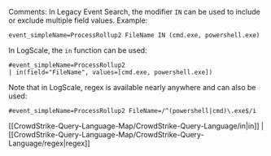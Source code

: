 Comments: In Legacy Event Search, the modifier `IN` can be used to include or exclude multiple field values. Example:

```
event_simpleName=ProcessRollup2 FileName IN (cmd.exe, powershell.exe)
```

In LogScale, the `in` function can be used:

```
#event_simpleName=ProcessRollup2
| in(field="FileName", values=[cmd.exe, powershell.exe])
```

Note that in LogScale, regex is available nearly anywhere and can also be used:

```
#event_simpleName=ProcessRollup2 FileName=/^(powershell|cmd)\.exe$/i
```

[[CrowdStrike-Query-Language-Map/CrowdStrike-Query-Language/in|in]] | [[CrowdStrike-Query-Language-Map/CrowdStrike-Query-Language/regex|regex]]

